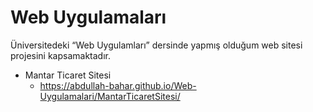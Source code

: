 # Web Uygulamaları

Üniversitedeki “Web Uygulamları” dersinde yapmış olduğum web sitesi projesini kapsamaktadır.

* Mantar Ticaret Sitesi
	* https://abdullah-bahar.github.io/Web-Uygulamalari/MantarTicaretSitesi/